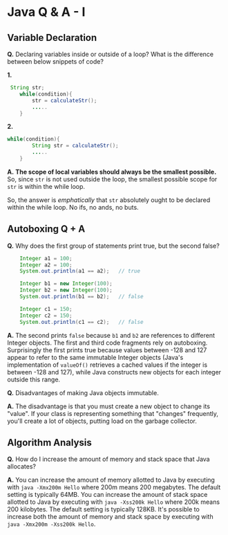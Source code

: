 # Java Q & A - I

## Variable Declaration

**Q.** Declaring variables inside or outside of a loop? What is the difference between below snippets of code?

**1.**
```java
 String str;
    while(condition){
        str = calculateStr();
        .....
    }
```

**2.**
```java
while(condition){
        String str = calculateStr();
        .....
    }
```

**A.** **The scope of local variables should always be the smallest possible.**
So, since `str` is not used outside the loop, the smallest possible scope for `str` is within the while loop.

So, the answer is *emphatically* that `str` absolutely ought to be declared within the while loop. No ifs, no ands, no buts.	

## Autoboxing Q + A

**Q.** Why does the first group of statements print true, but the second false?  	
```java
	Integer a1 = 100;
	Integer a2 = 100;
	System.out.println(a1 == a2);   // true

	Integer b1 = new Integer(100);
	Integer b2 = new Integer(100);
	System.out.println(b1 == b2);   // false

	Integer c1 = 150;
	Integer c2 = 150;
	System.out.println(c1 == c2);   // false
```  


**A.**  The second prints `false` because `b1` and `b2` are references to different Integer objects. The first and third code fragments rely on autoboxing. Surprisingly the first prints true because values between -128 and 127 appear to refer to the same immutable Integer objects (Java's implementation of `valueOf()` retrieves a cached values if the integer is between -128 and 127), while Java constructs new objects for each integer outside this range.	

**Q.** Disadvantages of making Java objects immutable.

**A.** The disadvantage is that you must create a new object to change its "value". If your class is representing something that "changes" frequently, you'll create a lot of objects, putting load on the garbage collector.


## Algorithm Analysis

**Q.** How do I increase the amount of memory and stack space that Java allocates?  


**A.** You can increase the amount of memory allotted to Java by executing with `java -Xmx200m Hello` where 200m means 200 megabytes. The default setting is typically 64MB. You can increase the amount of stack space allotted to Java by executing with `java -Xss200k Hello` where 200k means 200 kilobytes. The default setting is typically 128KB. It's possible to increase both the amount of memory and stack space by executing with `java -Xmx200m -Xss200k Hello`.